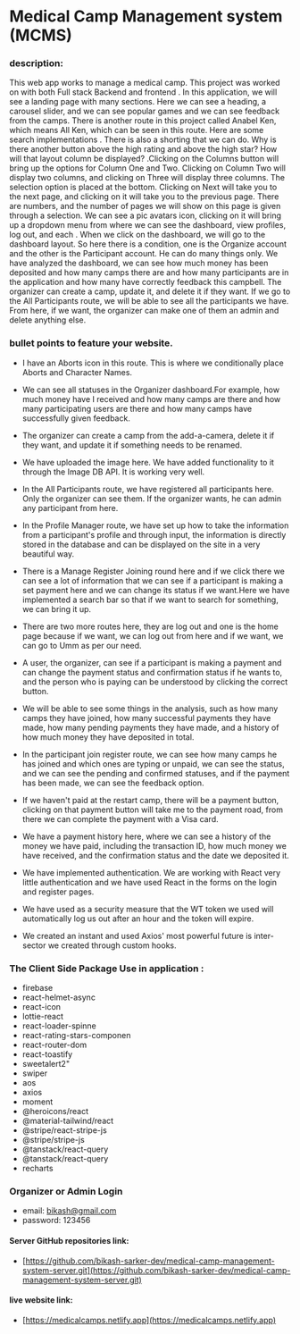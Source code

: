 # Medical Camp Management system (MCMS)

### description:

This web app works to manage a medical camp. This project was worked on with both Full stack Backend and frontend . In this application, we will see a landing page with many sections. Here we can see a heading, a carousel slider, and we can see popular games and we can see feedback from the camps. There is another route in this project called Anabel Ken, which means All Ken, which can be seen in this route. Here are some search implementations . There is also a shorting that we can do. Why is there another button above the high rating and above the high star? How will that layout column be displayed? .Clicking on the Columns button will bring up the options for Column One and Two. Clicking on Column Two will display two columns, and clicking on Three will display three columns. The selection option is placed at the bottom. Clicking on Next will take you to the next page, and clicking on it will take you to the previous page. There are numbers, and the number of pages we will show on this page is given through a selection. We can see a pic avatars icon, clicking on it will bring up a dropdown menu from where we can see the dashboard, view profiles, log out, and each . When we click on the dashboard, we will go to the dashboard layout. So here there is a condition, one is the Organize account and the other is the Participant account. He can do many things only. We have analyzed the dashboard, we can see how much money has been deposited and how many camps there are and how many participants are in the application and how many have correctly feedback this campbell. The organizer can create a camp, update it, and delete it if they want. If we go to the All Participants route, we will be able to see all the participants we have. From here, if we want, the organizer can make one of them an admin and delete anything else.

### bullet points to feature your website.

- I have an Aborts icon in this route. This is where we conditionally place Aborts and Character Names.
- We can see all statuses in the Organizer dashboard.For example, how much money have I received and how many camps are there and how many participating users are there and how many camps have successfully given feedback.

- The organizer can create a camp from the add-a-camera, delete it if they want, and update it if something needs to be renamed.

- We have uploaded the image here. We have added functionality to it through the Image DB API. It is working very well.

- In the All Participants route, we have registered all participants here. Only the organizer can see them. If the organizer wants, he can admin any participant from here.

- In the Profile Manager route, we have set up how to take the information from a participant's profile and through input, the information is directly stored in the database and can be displayed on the site in a very beautiful way.

- There is a Manage Register Joining round here and if we click there we can see a lot of information that we can see if a participant is making a set payment here and we can change its status if we want.Here we have implemented a search bar so that if we want to search for something, we can bring it up.

- There are two more routes here, they are log out and one is the home page because if we want, we can log out from here and if we want, we can go to Umm as per our need.

- A user, the organizer, can see if a participant is making a payment and can change the payment status and confirmation status if he wants to, and the person who is paying can be understood by clicking the correct button.

- We will be able to see some things in the analysis, such as how many camps they have joined, how many successful payments they have made, how many pending payments they have made, and a history of how much money they have deposited in total.

- In the participant join register route, we can see how many camps he has joined and which ones are typing or unpaid, we can see the status, and we can see the pending and confirmed statuses, and if the payment has been made, we can see the feedback option.

- If we haven't paid at the restart camp, there will be a payment button, clicking on that payment button will take me to the payment road, from there we can complete the payment with a Visa card.

- We have a payment history here, where we can see a history of the money we have paid, including the transaction ID, how much money we have received, and the confirmation status and the date we deposited it.

- We have implemented authentication. We are working with React very little authentication and we have used React in the forms on the login and register pages.

- We have used as a security measure that the WT token we used will automatically log us out after an hour and the token will expire.

- We created an instant and used Axios' most powerful future is inter-sector we created through custom hooks.

### The Client Side Package Use in application :

- firebase
- react-helmet-async
- react-icon
- lottie-react
- react-loader-spinne
- react-rating-stars-componen
- react-router-dom
- react-toastify
- sweetalert2"
- swiper
- aos
- axios
- moment
- @heroicons/react
- @material-tailwind/react
- @stripe/react-stripe-js
- @stripe/stripe-js
- @tanstack/react-query
- @tanstack/react-query
- recharts

### Organizer or Admin Login

- email: bikash@gmail.com
- password: 123456

#### Server GitHub repositories link:

- [https://github.com/bikash-sarker-dev/medical-camp-management-system-server.git](https://github.com/bikash-sarker-dev/medical-camp-management-system-server.git)

#### live website link:

- [https://medicalcamps.netlify.app](https://medicalcamps.netlify.app)
